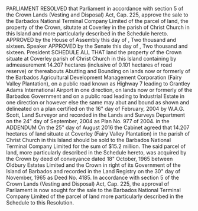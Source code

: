 PARLIAMENT
RESOLVED that Parliament in accordance with section 5 of the Crown Lands (Vesting and Disposal) Act, Cap. 225, approve the sale to the Barbados National Terminal Company Limited of the parcel of land, the property of the Crown, situtate at Coverley in the parish of Christ Church in this Island and more particularly described in the Schedule hereto.
APPROVED by the House of Assembly this
day
of
, Two thousand and sixteen.
Speaker
APPROVED by the Senate this
day
of
, Two thousand and sixteen.
President
SCHEDULE
ALL THAT land the property of the Crown situate at Coverley parish of Christ Church in this Island containing by admeasurement 14.207 hectares (inclusive of 0.101 hectares of road reserve) or thereabouts Abutting and Bounding on lands now or formerly of the Barbados Agricultural Development Management Corporation (Fairy Valley Plantation), on a public road known as Highway 7 leading to Grantley Adams International Airport in one direction, on lands now or formerly of the Barbados Government and on a public road leading to Industrial Estate in one direction or however else the same may abut and bound as shown and delineated on a plan certified on the 16" day of February, 2004 by W.A.G. Scott, Land Surveyor and recorded in the Lands and Surveys Department on the 24" day of September, 2004 as Plan No. 977 of 2004.
in the
ADDENDUM
On the 25" day of August 2016 the Cabinet agreed that 14.207 hectares of land situate at Coverley (Fairy Valley Plantation) in the parish of Christ Church in this Island should be sold to the Barbados National Terminal Company Limited for the sum of $15.2 million.
The said parcel of land, more particularly described in the Schedule hereto, was acquired by the Crown by deed of conveyance dated 18" October, 1965 between Oldbury Estates Limited and the Crown in right of its Government of the Island of Barbados and recorded in the Land Registry on the 30" day of November, 1965 as Deed No. 4185.
In accordance with section 5 of the Crown Lands (Vesting and Disposal) Act, Cap. 225, the approval of Parliament is now sought for the sale to the Barbados National Terminal Company Limited of the parcel of land more particularly described in the Schedule to this Resolution.

